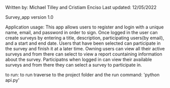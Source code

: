 Written by: Michael Tilley and Cristiam Enciso Last updated: 12/05/2022

Survey_app version 1.0

Application usage: This app allows users to register and login with a unique name, email, and password in order to sign. Once logged in the user can create surveys by entering a title, description, participating users(by email), and a start and end date. Users that have been selected can participate in the survey and finish it at a later time. Owning users can view all their active surveys and from there can select to view a report countaining information about the survey. Participatns when logged in can view their available surveys and from there they can select a survey to participate in.

to run: to run traverse to the project folder and the run command: 'python api.py'